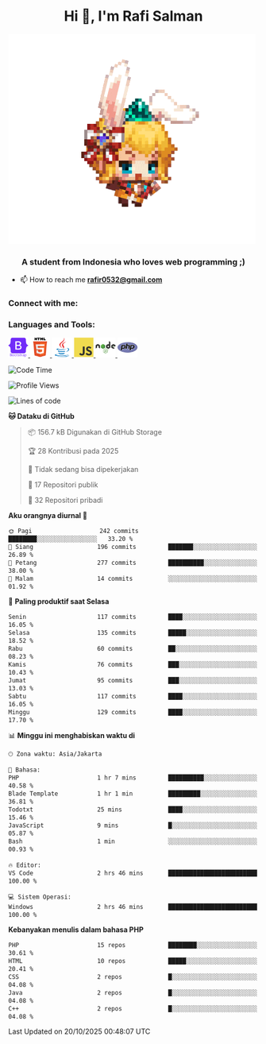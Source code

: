 <h1 align="center">Hi 👋, I'm Rafi Salman</h1>
<img src="img/lp.gif" /> 
<h3 align="center">A student from Indonesia who loves web programming ;)</h3>

- 📫 How to reach me **rafir0532@gmail.com**

<h3 align="left">Connect with me:</h3>
<p align="left">
</p>

<h3 align="left">Languages and Tools:</h3>
<p align="left"> <a href="https://getbootstrap.com" target="_blank" rel="noreferrer"> <img src="https://raw.githubusercontent.com/devicons/devicon/master/icons/bootstrap/bootstrap-plain-wordmark.svg" alt="bootstrap" width="40" height="40"/> </a> <a href="https://www.w3.org/html/" target="_blank" rel="noreferrer"> <img src="https://raw.githubusercontent.com/devicons/devicon/master/icons/html5/html5-original-wordmark.svg" alt="html5" width="40" height="40"/> </a> <a href="https://www.java.com" target="_blank" rel="noreferrer"> <img src="https://raw.githubusercontent.com/devicons/devicon/master/icons/java/java-original.svg" alt="java" width="40" height="40"/> </a> <a href="https://developer.mozilla.org/en-US/docs/Web/JavaScript" target="_blank" rel="noreferrer"> <img src="https://raw.githubusercontent.com/devicons/devicon/master/icons/javascript/javascript-original.svg" alt="javascript" width="40" height="40"/> </a> <a href="https://nodejs.org" target="_blank" rel="noreferrer"> <img src="https://raw.githubusercontent.com/devicons/devicon/master/icons/nodejs/nodejs-original-wordmark.svg" alt="nodejs" width="40" height="40"/> </a> <a href="https://www.php.net" target="_blank" rel="noreferrer"> <img src="https://raw.githubusercontent.com/devicons/devicon/master/icons/php/php-original.svg" alt="php" width="40" height="40"/> </a> </p>

<!--START_SECTION:waka-->
![Code Time](http://img.shields.io/badge/Code%20Time-678%20hrs%2029%20mins-blue)

![Profile Views](http://img.shields.io/badge/Profil%20dilihat-1-blue)

![Lines of code](https://img.shields.io/badge/Sejak%20Hello%20World%20aku%20telah%20menulis-2.0%20million%20baris%20kode-blue)

**🐱 Dataku di GitHub** 

> 📦 156.7 kB Digunakan di GitHub Storage 
 > 
> 🏆 28 Kontribusi pada 2025
 > 
> 🚫 Tidak sedang bisa dipekerjakan
 > 
> 📜 17 Repositori publik 
 > 
> 🔑 32 Repositori pribadi 
 > 
**Aku orangnya diurnal 🐤** 

```text
🌞 Pagi                   242 commits         ████████░░░░░░░░░░░░░░░░░   33.20 % 
🌆 Siang                  196 commits         ███████░░░░░░░░░░░░░░░░░░   26.89 % 
🌃 Petang                 277 commits         ██████████░░░░░░░░░░░░░░░   38.00 % 
🌙 Malam                  14 commits          ░░░░░░░░░░░░░░░░░░░░░░░░░   01.92 % 
```
📅 **Paling produktif saat Selasa** 

```text
Senin                    117 commits         ████░░░░░░░░░░░░░░░░░░░░░   16.05 % 
Selasa                   135 commits         █████░░░░░░░░░░░░░░░░░░░░   18.52 % 
Rabu                     60 commits          ██░░░░░░░░░░░░░░░░░░░░░░░   08.23 % 
Kamis                    76 commits          ███░░░░░░░░░░░░░░░░░░░░░░   10.43 % 
Jumat                    95 commits          ███░░░░░░░░░░░░░░░░░░░░░░   13.03 % 
Sabtu                    117 commits         ████░░░░░░░░░░░░░░░░░░░░░   16.05 % 
Minggu                   129 commits         ████░░░░░░░░░░░░░░░░░░░░░   17.70 % 
```


📊 **Minggu ini menghabiskan waktu di** 

```text
🕑︎ Zona waktu: Asia/Jakarta

💬 Bahasa: 
PHP                      1 hr 7 mins         ██████████░░░░░░░░░░░░░░░   40.58 % 
Blade Template           1 hr 1 min          █████████░░░░░░░░░░░░░░░░   36.81 % 
Todotxt                  25 mins             ████░░░░░░░░░░░░░░░░░░░░░   15.46 % 
JavaScript               9 mins              █░░░░░░░░░░░░░░░░░░░░░░░░   05.87 % 
Bash                     1 min               ░░░░░░░░░░░░░░░░░░░░░░░░░   00.93 % 

🔥 Editor: 
VS Code                  2 hrs 46 mins       █████████████████████████   100.00 % 

💻 Sistem Operasi: 
Windows                  2 hrs 46 mins       █████████████████████████   100.00 % 
```

**Kebanyakan menulis dalam bahasa PHP** 

```text
PHP                      15 repos            ████████░░░░░░░░░░░░░░░░░   30.61 % 
HTML                     10 repos            █████░░░░░░░░░░░░░░░░░░░░   20.41 % 
CSS                      2 repos             █░░░░░░░░░░░░░░░░░░░░░░░░   04.08 % 
Java                     2 repos             █░░░░░░░░░░░░░░░░░░░░░░░░   04.08 % 
C++                      2 repos             █░░░░░░░░░░░░░░░░░░░░░░░░   04.08 % 
```




 Last Updated on 20/10/2025 00:48:07 UTC
<!--END_SECTION:waka-->
